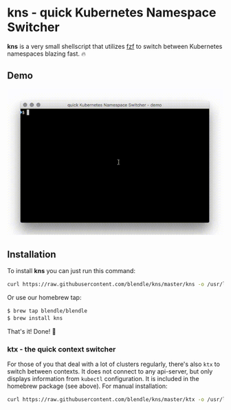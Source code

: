# kns - quick Kubernetes Namespace Switcher
**kns** is a very small shellscript that utilizes [fzf](https://git.io/C4FBDw)
to switch between Kubernetes namespaces blazing fast. :fire:

## Demo
![Demo](.github/kns-demo.gif)

## Installation
To install **kns** you can just run this command:
```bash
curl https://raw.githubusercontent.com/blendle/kns/master/kns -o /usr/local/bin/kns && chmod +x $_
```
Or use our homebrew tap:
```bash
$ brew tap blendle/blendle
$ brew install kns
```
That's it! Done! :raised_hands:

### ktx - the quick context switcher

For those of you that deal with a lot of clusters regularly, there's also `ktx` to switch
between contexts. It does not connect to any api-server, but only displays information from
`kubectl` configuration. It is included in the homebrew package (see above). For manual
installation:
```bash
curl https://raw.githubusercontent.com/blendle/kns/master/ktx -o /usr/local/bin/ktx && chmod +x $_
```
